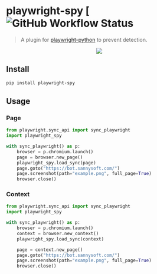 # playwright-spy [![GitHub Workflow Status](https://img.shields.io/badge/playwright-python-8A2BE2)

> A plugin for [playwright-python](https://img.shields.io/badge/just%20the%20message-8A2BE2) to prevent detection.

<p align="center"><img src="https://i.imgur.com/q2xBjqH.png" /></p>

## Install

```bash
pip install playwright-spy
```

## Usage

### Page
```python
from playwright.sync_api import sync_playwright
import playwright_spy

with sync_playwright() as p:
    browser = p.chromium.launch()
    page = browser.new_page()
    playwright_spy.load_sync(page)
    page.goto("https://bot.sannysoft.com/")
    page.screenshot(path="example.png", full_page=True)
    browser.close()
```

### Context
```python
from playwright.sync_api import sync_playwright
import playwright_spy

with sync_playwright() as p:
    browser = p.chromium.launch()
    context = browser.new_context()
    playwright_spy.load_sync(context)

    page = context.new_page()
    page.goto("https://bot.sannysoft.com/")
    page.screenshot(path="example.png", full_page=True)
    browser.close()
```